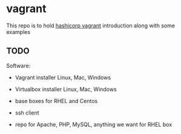 # vagrant
This repo is to hold [hashicorp vagrant](https://www.vagrantup.com/intro/index.html) introduction along with some examples

TODO
----
Software:
- Vagrant installer Linux, Mac, Windows
- Virtualbox installer Linux, Mac, Windows
- base boxes for RHEL and Centos

- ssh client
- repo for Apache, PHP, MySQL, anything we want for RHEL box

